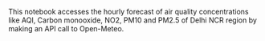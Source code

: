 This notebook accesses the hourly forecast of air quality concentrations like AQI, Carbon monooxide, NO2, PM10 and PM2.5 of Delhi NCR region by making an API call to Open-Meteo.
